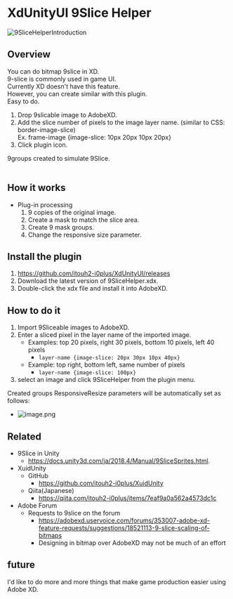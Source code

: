 # XdUnityUI 9Slice Helper

![9SliceHelperIntroduction](https://user-images.githubusercontent.com/20549024/92680529-0091f280-f366-11ea-840d-98f921766871.gif)

## Overview

You can do bitmap 9slice in XD.<br>
9-slice is commonly used in game UI.<br>
Currently XD doesn't have this feature.<br>
However, you can create similar with this plugin.<br>
Easy to do.<br>
1. Drop 9slicable image to AdobeXD.<br>
2. Add the slice number of pixels to the image layer name. (similar to CSS: border-image-slice)<br>
     Ex.  frame-image {image-slice: 10px 20px 10px 20px}<br>
3. Click plugin icon.<br>

9groups created to simulate 9Slice.<br>
<br>


## How it works

- Plug-in processing
    1. 9 copies of the original image.
    1. Create a mask to match the slice area.
    1. Create 9 mask groups.
    1. Change the responsive size parameter.

## Install the plugin

1. https://github.com/itouh2-i0plus/XdUnityUI/releases
1. Download the latest version of 9SliceHelper.xdx.
1. Double-click the xdx file and install it into AdobeXD.

## How to do it

1. Import 9Sliceable images to AdobeXD.
1. Enter a sliced pixel in the layer name of the imported image.
    - Examples: top 20 pixels, right 30 pixels, bottom 10 pixels, left 40 pixels
        - ```layer-name {image-slice: 20px 30px 10px 40px}```
    - Example: top right, bottom left, same number of pixels
        - ```layer-name {image-slice: 100px}```
1. select an image and click 9SliceHelper from the plugin menu.

Created groups ResponsiveResize parameters will be automatically set as follows:
- ![image.png](https://qiita-image-store.s3.ap-northeast-1.amazonaws.com/0/350704/54037def-c3ed-eb7e-257a-e1a49ee47a44.png)

## Related
- 9Slice in Unity
    - https://docs.unity3d.com/ja/2018.4/Manual/9SliceSprites.html.
- XuidUnity
    - GitHub
        - https://github.com/itouh2-i0plus/XuidUnity
    - Qiita(Japanese)
        - https://qiita.com/itouh2-i0plus/items/7eaf9a0a562a4573dc1c
- Adobe Forum
    - Requests to 9slice on the forum
        - https://adobexd.uservoice.com/forums/353007-adobe-xd-feature-requests/suggestions/18521113-9-slice-scaling-of-bitmaps
        - Designing in bitmap over AdobeXD may not be much of an effort

## future
I'd like to do more and more things that make game production easier using Adobe XD.